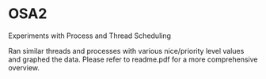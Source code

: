 # OSA2
Experiments with Process and Thread Scheduling

Ran similar threads and processes with various nice/priority level values and graphed the data.
Please refer to readme.pdf for a more comprehensive overview.
